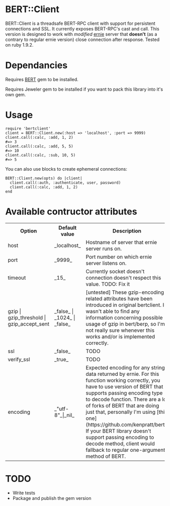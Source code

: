 # BERT::Client

BERT::Client is a threadsafe BERT-RPC client with support for persistent 
connections and SSL. It currently exposes BERT-RPC's cast and call.
This version is designed to work with *modified* [ernie](https://github.com/mojombo/ernie) server that **doesn't** (as a contrary to regular ernie version) close connection after response.
Tested on ruby 1.9.2.

# Dependancies

Requires [BERT](https://github.com/mojombo/bert) gem to be installed.

Requires Jeweler gem to be installed if you want to pack this library into it's own gem.

# Usage

    require 'bertclient'
    client = BERT::Client.new(:host => 'localhost', :port => 9999)
    client.call(:calc, :add, 1, 2)
    #=> 3
    client.call(:calc, :add, 5, 5)
    #=> 10
    client.call(:calc, :sub, 10, 5)
    #=> 5

You can also use blocks to create ephemeral connections:

    BERT::Client.new(opts) do |client|
      client.call(:auth, :authenticate, user, password)
      client.call(:calc, :add, 1, 2)
    end

# Available contructor attributes

<table>
    <tr>
        <th>Option</th><th>Default value</th><th>Description</th>
    </tr>
    <tr>
        <td>
            host
        </td>
        <td>
            _localhost_
        </td>
        <td>
            Hostname of server that ernie server runs on.
        </td>
    </tr>
    <tr>
        <td>
            port
        </td>
        <td>
            _9999_
        </td>
        <td>
            Port number on which ernie server listens on.
        </td>
    </tr>
    <tr>
        <td>
            timeout
        </td>
        <td>
            _15_
        </td>
        <td>
            Currently socket doesn't connection doesn't respect this value. TODO: Fix it
        </td>
    </tr>
    <tr>
        <td>
            gzip | gzip_threshold | gzip_accept_sent
        </td>
        <td>
            _false_ | _1024_ | _false_
        </td>
        <td>
            [untested] These gzip-encoding related attributes have been introduced in original bertclient. I wasn't able to find any information concerning possible usage of gzip in bert/berp, so I'm not really sure whenever this works and/or is implemented correctly.
        </td>
    </tr>
    <tr>
        <td>
            ssl
        </td>
        <td>
            _false_
        </td>
        <td>
            TODO
        </td>
    </tr>
    <tr>
        <td>
            verify_ssl
        </td>
        <td>
            _true_
        </td>
        <td>
            TODO
        </td>
    </tr>
    <tr>
        <td>
            encoding
        </td>
        <td>
            _"utf-8"_|_nil_
        </td>
        <td>
            Expected encoding for any string data returned by ernie. For this function working correctly, you have to use version of BERT that supports passing encoding type to decode function.
            There are a lot of forks of BERT that are doing just that, personally I'm using [this one](https://github.com/kenpratt/bert).
            If your BERT library doesn't support passing encoding to decode method, client would fallback to regular one-argument method of BERT.
        </td>
    </tr>
</table>

# TODO

* Write tests
* Package and publish the gem version